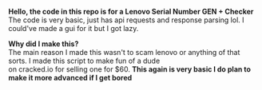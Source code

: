 **Hello, the code in this repo is for a Lenovo Serial Number GEN + Checker**  
The code is very basic, just has api requests and response parsing lol. I could've made a gui for it but I got lazy.  


**Why did I make this?**  
The main reason I made this wasn't to scam lenovo or anything of that sorts. I made this script to make fun of a dude  
on cracked.io for selling one for $60. **This again is very basic I do plan to make it more advanced if I get bored**

